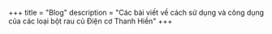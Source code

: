 +++
title = "Blog"
description = "Các bài viết về cách sử dụng và công dụng của các loại bột rau củ Điện cơ Thanh Hiền"
+++